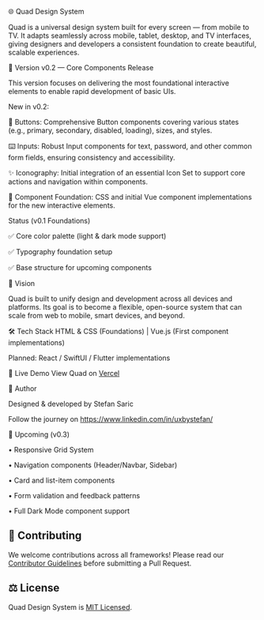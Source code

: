 🌐 Quad Design System

Quad is a universal design system built for every screen — from mobile to TV.
It adapts seamlessly across mobile, tablet, desktop, and TV interfaces, giving designers and developers a consistent foundation to create beautiful, scalable experiences.

🚀 Version
v0.2 — Core Components Release

This version focuses on delivering the most foundational interactive elements to enable rapid development of basic UIs.

New in v0.2:

🔘 Buttons: Comprehensive Button components covering various states (e.g., primary, secondary, disabled, loading), sizes, and styles.

⌨️ Inputs: Robust Input components for text, password, and other common form fields, ensuring consistency and accessibility.

✨ Iconography: Initial integration of an essential Icon Set to support core actions and navigation within components.

🔄 Component Foundation: CSS and initial Vue component implementations for the new interactive elements.

Status (v0.1 Foundations)

✅ Core color palette (light & dark mode support)

✅ Typography foundation setup

✅ Base structure for upcoming components

🧠 Vision

Quad is built to unify design and development across all devices and platforms.
Its goal is to become a flexible, open-source system that can scale from web to mobile, smart devices, and beyond.

🛠️ Tech Stack
HTML & CSS (Foundations) | Vue.js (First component implementations)

Planned: React / SwiftUI / Flutter implementations

🔗 Live Demo
View Quad on [Vercel](https://quad-design-system.vercel.app/)

💬 Author

Designed & developed by Stefan Saric

Follow the journey on https://www.linkedin.com/in/uxbystefan/

📅 Upcoming (v0.3)

• Responsive Grid System 

• Navigation components (Header/Navbar, Sidebar)

• Card and list-item components

• Form validation and feedback patterns

• Full Dark Mode component support


## 🤝 Contributing

We welcome contributions across all frameworks! Please read our [Contributor Guidelines](CONTRIBUTING.md) before submitting a Pull Request.

## ⚖️ License

Quad Design System is [MIT Licensed](LICENSE).

